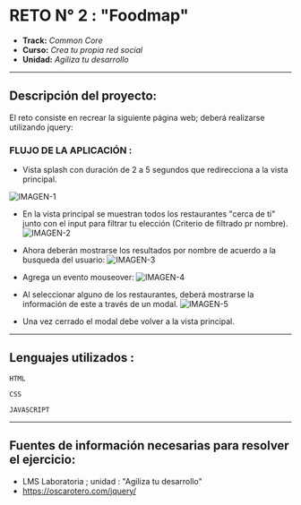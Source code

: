 # RETO N° 2 : "Foodmap"

* **Track:** _Common Core_
* **Curso:** _Crea tu propia red social_
* **Unidad:** _Agiliza tu desarrollo_

***


## Descripción del proyecto:

El reto consiste en recrear la siguiente página web; deberá realizarse utilizando jquery:

### FLUJO DE LA APLICACIÓN :

* Vista splash con duración de 2 a 5 segundos que redirecciona a la vista principal.

![IMAGEN-1](https://raw.githubusercontent.com/AnaSalazar/curricula-js/04-social-network/04-social-network/02-jquery/08-code-challenges/foodmap/splash.jpg)

* En la vista principal se muestran todos los restaurantes "cerca de ti" junto con el input para filtrar tu elección (Criterio de filtrado pr nombre).
![IMAGEN-2](https://raw.githubusercontent.com/AnaSalazar/curricula-js/04-social-network/04-social-network/02-jquery/08-code-challenges/foodmap/2.jpg)

* Ahora deberán mostrarse los resultados por nombre de acuerdo a la busqueda del usuario:
![IMAGEN-3](https://raw.githubusercontent.com/AnaSalazar/curricula-js/04-social-network/04-social-network/02-jquery/08-code-challenges/foodmap/3.jpg)
* Agrega un evento mouseover:
![IMAGEN-4](https://raw.githubusercontent.com/AnaSalazar/curricula-js/04-social-network/04-social-network/02-jquery/08-code-challenges/foodmap/4.jpg)
* Al seleccionar alguno de los restaurantes, deberá mostrarse la información de este a través de un modal.
![IMAGEN-5](https://raw.githubusercontent.com/AnaSalazar/curricula-js/04-social-network/04-social-network/02-jquery/08-code-challenges/foodmap/5.jpg)
* Una vez cerrado el modal debe volver a la vista principal.

***
## Lenguajes utilizados :

~~~
HTML
~~~
~~~
CSS
~~~
~~~
JAVASCRIPT
~~~    
***
## Fuentes de información necesarias para resolver el ejercicio:

* LMS Laboratoria ; unidad : "Agiliza tu desarrollo"
* https://oscarotero.com/jquery/
